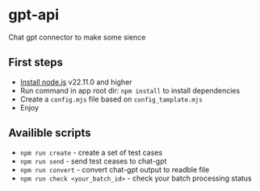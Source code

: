 # gpt-api
Chat gpt connector to make some sience

## First steps 
- [Install node.js](https://nodejs.org/en) v22.11.0 and higher
- Run command in app root dir: `npm install` to install dependencies
- Create a `config.mjs` file based on `config_tamplate.mjs`
- Enjoy

## Availible scripts
- `npm run create` - create a set of test cases
- `npm run send` - send test ceases to chat-gpt
- `npm run convert` - convert chat-gpt output to readble file
- `npm run check <your_batch_id>` - check your batch processing status
